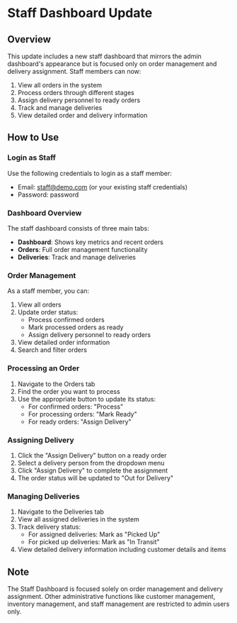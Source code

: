 # Staff Dashboard Update

## Overview
This update includes a new staff dashboard that mirrors the admin dashboard's appearance but is focused only on order management and delivery assignment. Staff members can now:

1. View all orders in the system
2. Process orders through different stages
3. Assign delivery personnel to ready orders
4. Track and manage deliveries
5. View detailed order and delivery information

## How to Use

### Login as Staff
Use the following credentials to login as a staff member:
- Email: staff@demo.com (or your existing staff credentials)
- Password: password

### Dashboard Overview
The staff dashboard consists of three main tabs:
- **Dashboard**: Shows key metrics and recent orders
- **Orders**: Full order management functionality
- **Deliveries**: Track and manage deliveries

### Order Management
As a staff member, you can:
1. View all orders
2. Update order status:
   - Process confirmed orders
   - Mark processed orders as ready
   - Assign delivery personnel to ready orders
3. View detailed order information
4. Search and filter orders

### Processing an Order
1. Navigate to the Orders tab
2. Find the order you want to process
3. Use the appropriate button to update its status:
   - For confirmed orders: "Process"
   - For processing orders: "Mark Ready"
   - For ready orders: "Assign Delivery"

### Assigning Delivery
1. Click the "Assign Delivery" button on a ready order
2. Select a delivery person from the dropdown menu
3. Click "Assign Delivery" to complete the assignment
4. The order status will be updated to "Out for Delivery"

### Managing Deliveries
1. Navigate to the Deliveries tab
2. View all assigned deliveries in the system
3. Track delivery status:
   - For assigned deliveries: Mark as "Picked Up"
   - For picked up deliveries: Mark as "In Transit"
4. View detailed delivery information including customer details and items

## Note
The Staff Dashboard is focused solely on order management and delivery assignment. Other administrative functions like customer management, inventory management, and staff management are restricted to admin users only.
